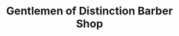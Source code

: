 ---
title: "Gentlemen of Distinction Barber Shop"
url: /washington/gentlemen-of-distinction-barber-shop/
shop: hairdresser
---